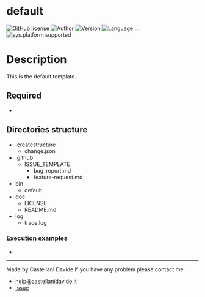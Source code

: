 # default
[![GitHub license](https://img.shields.io/badge/license-GNU-green?style=flat)](https://github.com/CastellaniDavide/default-template/blob/master/LICENSE)
![Author](https://img.shields.io/badge/author-Castellani%20Davide-green?style=flat)
![Version](https://img.shields.io/badge/version-v01.01-blue?style=flat)
![Language ...](https://img.shields.io/badge/language-...-yellowgreen?style=flat)
![sys.platform supported](https://img.shields.io/badge/OS%20platform%20supported-...-blue?style=flat)

# Description
This is the default template.

## Required
 - 
 
## Directories structure
 - .createstructure
   - change.json
 - .github
   - ISSUE_TEMPLATE
     - bug_report.md
     - feature-request.md
 - bin
     - default
 - doc
   - LICENSE
   - README.md
 - log
   - trace.log
   
### Execution examples
 - 

---
Made by Castellani Davide 
If you have any problem please contact me:
- help@castellanidavide.it
- [Issue](https://github.com/createstructure/default/issues)

